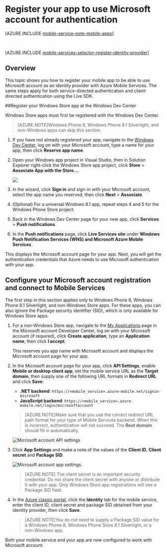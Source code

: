 <properties
	pageTitle="Register for Microsoft authentication | Microsoft Azure"
	description="Learn how to register for Microsoft authentication in your Azure Mobile Services application."
	authors="ggailey777"
	services="mobile-services"
	documentationCenter="Mobile"
	manager="dwrede"
	editor=""/>

<tags 
	ms.service="mobile-services" 
	ms.workload="mobile" 
	ms.tgt_pltfrm="NA" 
	ms.devlang="multiple" 
	ms.topic="article" 
	ms.date="11/30/2015" 
	ms.author="glenga"/>

# Register your app to use Microsoft account for authentication

[AZURE.INCLUDE [mobile-service-note-mobile-apps](../../includes/mobile-services-note-mobile-apps.md)]

&nbsp;


[AZURE.INCLUDE [mobile-services-selector-register-identity-provider](../../includes/mobile-services-selector-register-identity-provider.md)]

## Overview

This topic shows you how to register your mobile app to be able to use Microsoft account as an identity provider with Azure Mobile Services. The same steps apply for both service-directed authentication and client-directed authentication using the Live SDK.

##Register your Windows Store app at the Windows Dev Center

Windows Store apps must first be registered with the Windows Dev Center.

>[AZURE.NOTE]Windows Phone 8, Windows Phone 8.1 Silverlight, and non-Windows apps can skip this section.

1. If you have not already registered your app, navigate to the [Windows Dev Center](https://dev.windows.com/dashboard/Application/New), log on with your Microsoft account, type a name for your app, then click **Reserve app name**.

3. Open your Windows app project in Visual Studio, then in Solution Explorer right-click the Windows Store app project, click **Store** > **Associate App with the Store...**.

  	![](./media/mobile-services-how-to-register-microsoft-authentication/mobile-services-store-association.png)

5. In the wizard, click **Sign in** and sign-in with your Microsoft account, select the app name you reserved, then click **Next** > **Associate**.

6. (Optional) For a universal Windows 8.1 app, repeat steps 4 and 5 for the Windows Phone Store project.

6. Back in the Windows Dev Center page for your new app, click **Services** > **Push notifications**.

7. In the **Push notifications** page, click **Live Services site** under **Windows Push Notification Services (WNS) and Microsoft Azure Mobile Services**.

This displays the Microsoft account page for your app. Next, you will get the authentication credentials that Azure needs to use Microsoft authentication with your app.

## Configure your Microsoft account registration and connect to Mobile Services

The first step in this section applies only to Windows Phone 8, Windows Phone 8.1 Silverlight, and non-Windows Store apps. For these apps, you can also ignore the Package security identifier (SID), which is only available for Windows Store apps.

1. For a non-Windows Store app, navigate to the [My Applications](http://go.microsoft.com/fwlink/p/?LinkId=262039) page in the Microsoft account Developer Center, log on with your Microsoft account (if required), click **Create application**, type an **Application name**, then click **I accept**.

   	This reserves you app name with Microsoft account and displays the Microsoft account page for your app.

2. In the Microsoft account page for your app, click **API Settings**, enable **Mobile or desktop client app**, set the mobile service URL as the **Target domain**, then supply one of the following URL formats in **Redirect URL** and click **Save**:

	+ **.NET backend**: `https://<mobile_service>.azure-mobile.net/signin-microsoft`
	+ **JavaScript backend**: `https://<mobile_service>.azure-mobile.net/login/microsoftaccount`

	 >[AZURE.NOTE]Make sure that you use the correct redirect URL path format for your type of Mobile Services backend. When this is incorrect, authentication will not succeed. The **Root domain** should fill in automatically.
&nbsp;

    ![Microsoft account API settings](./media/mobile-services-how-to-register-microsoft-authentication/mobile-services-win8-app-push-auth-2.png)


4. Click **App Settings** and make a note of the values of the **Client ID**, **Client secret** and **Package SID**.

   	![Microsoft account app settings](./media/mobile-services-how-to-register-microsoft-authentication/mobile-services-win8-app-push-auth.png)


    > [AZURE.NOTE] The client secret is an important security credential. Do not share the client secret with anyone or distribute it with your app. Only Windows Store app registrations will see a Package SID field.

4. In the [Azure classic portal], click the **Identity** tab for the mobile service, enter the client ID, client secret and package SID obtained from your identity provider, then click **Save**.

	>[AZURE.NOTE]You do not need to supply a Package SID value for a Windows Phone 8, Windows Phone Store 8.1 Silverlight, or a non-Windows app.

Both your mobile service and your app are now configured to work with Microsoft account.

<!-- Anchors. -->

<!-- Images. -->

<!-- URLs. -->

[Submit an app page]: http://go.microsoft.com/fwlink/p/?LinkID=266582
[My Applications]: http://go.microsoft.com/fwlink/p/?LinkId=262039

[Azure classic portal]: https://manage.windowsazure.com/
